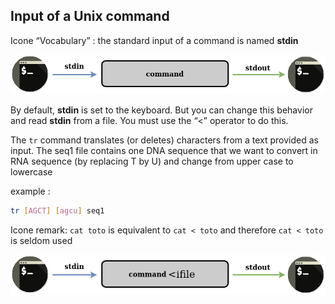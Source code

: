 <script>
import Quiz from "components/Quiz.svelte";
</script>

## Input of a Unix command

Icone “Vocabulary” : the standard input of a command is named **stdin**

![input stream of a command](./assets/stream_in_out.png)

By default, **stdin** is set to the keyboard. But you can change this behavior and read **stdin** from a file. You must use the “<” operator to do this.

The `tr` command translates (or deletes) characters from a text provided as input. The seq1 file contains one DNA sequence that we want to convert in RNA sequence (by replacing T by U) and change from upper case to lowercase

example : 
```bash
tr [AGCT] [agcu] seq1 
```

Icone remark: `cat toto` is equivalent to `cat < toto` and therefore `cat < toto` is seldom used

![input stream of a command](./assets/stream_infile_out.png)
